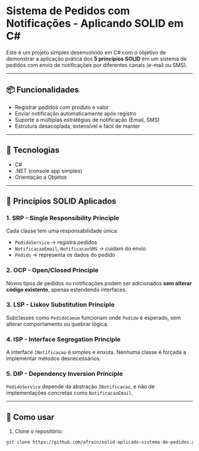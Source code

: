 # Sistema de Pedidos com Notificações - Aplicando SOLID em C#

Este é um projeto simples desenvolvido em C# com o objetivo de demonstrar a aplicação prática dos **5 princípios SOLID** em um sistema de pedidos com envio de notificações por diferentes canais (e-mail ou SMS).

---

## 📦 Funcionalidades

- Registrar pedidos com produto e valor
- Enviar notificação automaticamente após registro
- Suporte a múltiplas estratégias de notificação (Email, SMS)
- Estrutura desacoplada, extensível e fácil de manter

---

## 🔧 Tecnologias

- C#
- .NET (console app simples)
- Orientação a Objetos

---

## 🧱 Princípios SOLID Aplicados

### 1. SRP - Single Responsibility Principle
Cada classe tem uma responsabilidade única:
- `PedidoService` → registra pedidos
- `NotificacaoEmail`, `NotificacaoSMS` → cuidam do envio
- `Pedido` → representa os dados do pedido

### 2. OCP - Open/Closed Principle
Novos tipos de pedidos ou notificações podem ser adicionados **sem alterar código existente**, apenas estendendo interfaces.

### 3. LSP - Liskov Substitution Principle
Subclasses como `PedidoComum` funcionam onde `Pedido` é esperado, sem alterar comportamento ou quebrar lógica.

### 4. ISP - Interface Segregation Principle
A interface `INotificacao` é simples e enxuta. Nenhuma classe é forçada a implementar métodos desnecessários.

### 5. DIP - Dependency Inversion Principle
`PedidoService` depende da abstração `INotificacao`, e não de implementações concretas como `NotificacaoEmail`.

---

## 🚀 Como usar

1. Clone o repositório:
```bash
git clone https://github.com/afrain/solid-aplicado-sistema-de-pedidos.git
```
